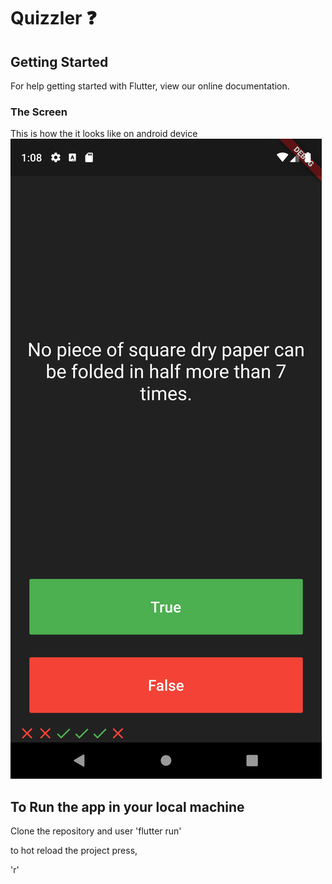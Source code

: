# Quizzler ❓

## Getting Started
For help getting started with Flutter, view our online documentation.

### The Screen
This is how the it looks like on android device <br>
![Finished App](https://github.com/deeprodge/Quizzler/blob/master/App%20UI.png)

## To Run the app in your local machine
Clone the repository and user
'flutter run'

to hot reload the project press,

'r'
